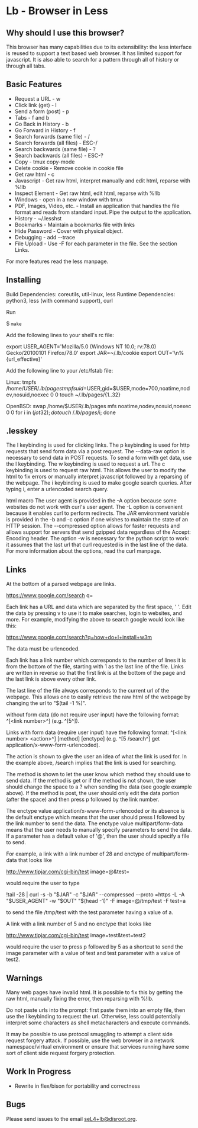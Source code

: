 Lb - Browser in Less
====================

Why should I use this browser?
------------------------------

This browser has many capabilities due to its extensibility: the less interface is reused to support a text based web browser. It has limited support for javascript. It is also able to search for a pattern through all of history or through all tabs.

Basic Features
--------------
- Request a URL - w <url>
- Click link (get) - l <link number>
- Send a form (post) - p <link number>
- Tabs - f and b
- Go Back in History - b
- Go Forward in History - f
- Search forwards (same file) - / 
- Search forwards (all files) - ESC-/ 
- Search backwards (same file) - ?
- Search backwards (all files) - ESC-?
- Copy - tmux copy-mode
- Delete cookie - Remove cookie in cookie file
- Get raw html - c <url>
- Javascript - Get raw html, interpret manually and edit html, reparse with %!lb
- Inspect Element - Get raw html, edit html, reparse with %!lb
- Windows - open in a new window with tmux
- PDF, Images, Video, etc. - Install an application that handles the file format and reads from standard input. Pipe the output to the application.
- History - ~/.lesshst
- Bookmarks - Maintain a bookmarks file with links
- Hide Password - Cover with physical object.
- Debugging - add --trace
- File Upload - Use -F for each parameter in the file. See the section Links.

For more features read the less manpage.

Installing
----------
Build Dependencies: coreutils, util-linux, less
Runtime Dependencies: python3, less (with command support), curl

Run 

$ `make`

Add the following lines to your shell's rc file:

export USER_AGENT='Mozilla/5.0 (Windows NT 10.0; rv:78.0) Gecko/20100101 Firefox/78.0'
export JAR=~/.lb/cookie
export OUT='\n%{url_effective}'

Add the following line to your /etc/fstab file:

Linux:
tmpfs /home/$USER/.lb/pages tmpfs uid=$USER,gid=$USER,mode=700,noatime,nodev,nosuid,noexec 0 0
touch ~/.lb/pages/{1..32}

OpenBSD:
swap /home/$USER/.lb/pages mfs noatime,nodev,nosuid,noexec 0 0
for i in $(jot 32); do touch ~/.lb/pages/$i; done

.lesskey
------
The l keybinding is used for clicking links. The p keybinding is used for http requests that send form data via a post request. The --data-raw option is necessary to send data in POST requests. To send a form with get data, use the l keybinding. The w keybinding is used to request a url. The c keybinding is used to request raw html. This allows the user to modify the html to fix errors or manually interpret javascript followed by a reparsing of the webpage. The i keybinding is used to make google search queries. After typing i, enter a urlencoded search query.

html macro
The user agent is provided in the -A option because some websites do not work with curl's user agent. The -L option is convenient because it enables curl to perform redirects. The JAR environment variable is provided in the -b and -c option if one wishes to maintain the state of an HTTP session. The --compressed option allows for faster requests and allows support for servers that send gzipped data regardless of the Accept: Encoding header. The option -w is necessary for the python script to work: it assumes that the last url that curl requested is in the last line of the data. For more information about the options, read the curl manpage. 

Links
-----
At the bottom of a parsed webpage are links.

https://www.google.com/search q=

Each link has a URL and data which are separated by the first space, ' '. Edit the data by pressing v to use it to make searches, login to websites, and more. For example, modifying the above to search google would look like this: 

https://www.google.com/search?q=how+do+I+install+w3m

The data must be urlencoded.

Each link has a link number which corresponds to the number of lines it is from the bottom of the file, starting with 1 as the last line of the file. Links are written in reverse so that the first link is at the bottom of the page and the last link is above every other link.

The last line of the file always corresponds to the current url of the webpage. This allows one to easily retrieve the raw html of the webpage by changing the url to "$(tail -1 %)". 

without form data (do not require user input) have the following format: ^[\<link number\>^] (e.g. ^[5^]). 

Links with form data (require user input) have the following format: ^[\<link number\> \<action\>^] [method] [enctype] (e.g. ^[5 /search^] get application/x-www-form-urlencoded).

The action is shown to give the user an idea of what the link is used for. In the example above, /search implies that the link is used for searching.

The method is shown to let the user know which method they should use to send data. If the method is get or if the method is not shown, the user should change the space to a ? when sending the data (see google example above). If the method is post, the user should only edit the data portion (after the space) and then press p followed by the link number.

The enctype value application/x-www-form-urlencoded or its absence is the default enctype which means that the user should press l followed by the link number to send the data. The enctype value multipart/form-data means that the user needs to manually specify parameters to send the data. If a parameter has a default value of '@', then the user should specify a file to send. 

For example, a link with a link number of 28 and enctype of multipart/form-data that looks like

http://www.tipjar.com/cgi-bin/test image=@&test=

would require the user to type 

!tail -28 | curl -s -b "$JAR" -c "$JAR" --compressed --proto =https -L -A "$USER_AGENT" -w "$OUT" "$(head -1)" -F image=@/tmp/test -F test=a

to send the file /tmp/test with the test parameter having a value of a.

A link with a link number of 5 and no enctype that looks like 

http://www.tipjar.com/cgi-bin/test image=test&test=test2

would require the user to press p followed by 5 as a shortcut to send the image parameter with a value of test and test parameter with a value of test2.

Warnings
--------
Many web pages have invalid html. It is possible to fix this by getting the raw html, manually fixing the error, then reparsing with %!lb.

Do not paste urls into the prompt: first paste them into an empty file, then use the l keybinding to request the url. Otherwise, less could potentially interpret some characters as shell metacharacters and execute commands.

It may be possible to use protocol smuggling to attempt a client side request forgery attack. If possible, use the web browser in a network namespace/virtual environment or ensure that services running have some sort of client side request forgery protection.

Work In Progress
----------------
- Rewrite in flex/bison for portability and correctness

Bugs
----
Please send issues to the email seL4+lb@disroot.org.
